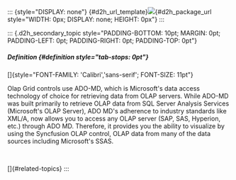 ::: {style="DISPLAY: none"}
[](ms-xhelp:///?Id=d2h_url_template){#d2h_url_template}![](!package_url!){#d2h_package_url style="WIDTH: 0px; DISPLAY: none; HEIGHT: 0px"}
:::

::: {.d2h_secondary_topic style="PADDING-BOTTOM: 10pt; MARGIN: 0pt; PADDING-LEFT: 0pt; PADDING-RIGHT: 0pt; PADDING-TOP: 0pt"}
##### Definition {#definition style="tab-stops: 0pt"}

[]{style="FONT-FAMILY: 'Calibri','sans-serif'; FONT-SIZE: 11pt"} 

Olap Grid controls use ADO-MD, which is Microsoft\'s data access technology of choice for retrieving data from OLAP servers. While ADO-MD was built primarily to retrieve OLAP data from SQL Server Analysis Services (Microsoft\'s OLAP Server), ADO MD\'s adherence to industry standards like XML/A, now allows you to access any OLAP server (SAP, SAS, Hyperion, etc.) through ADO MD. Therefore, it provides you the ability to visualize by using the Syncfusion OLAP control, OLAP data from many of the data sources including Microsoft\'s SSAS.

 

[]{#related-topics}
:::
